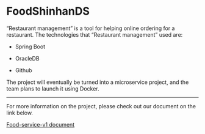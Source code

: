 # FoodShinhanDS

“Restaurant management” is a tool for helping online ordering for a restaurant.
The technologies that “Restaurant management” used are:

* Spring Boot

* OracleDB

* Github


The project will eventually be turned into a microservice project, and the team plans to launch it using Docker.

---

For more information on the project, please check out our document on the link below.

[Food-service-v1 document](https://drive.google.com/file/d/1y-9tr27oyjvFpdDqBpwmqYNKj_4xwjg0/view?usp=sharing)